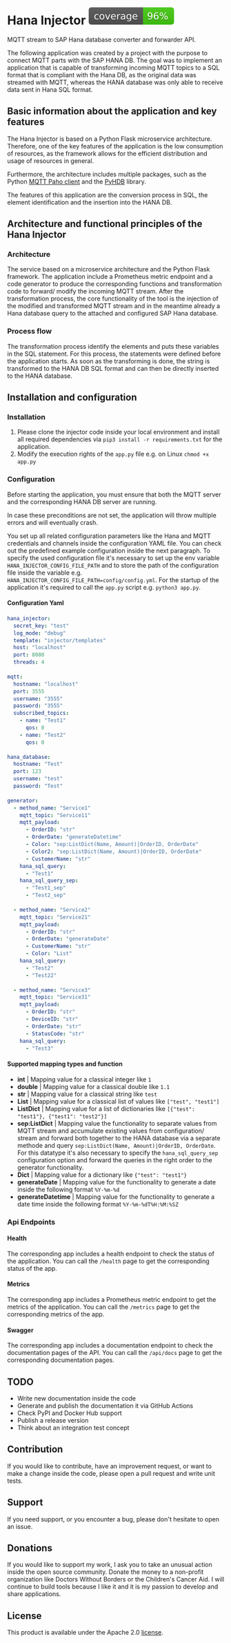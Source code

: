 # Hana Injector ![Coverage report](https://github.com/ZPascal/hana-injector/blob/main/docs/coverage.svg)

MQTT stream to SAP Hana database converter and forwarder API.

The following application was created by a project with the purpose to connect MQTT parts with the SAP HANA DB. The goal was to implement an application that is capable of transforming incoming MQTT topics to a SQL format that is compliant with the Hana DB, as the original data was streamed with MQTT, whereas the HANA database was only able to receive data sent in Hana SQL format.

## Basic information about the application and key features
The Hana Injector is based on a Python Flask microservice architecture. Therefore, one of the key features of the application is the low consumption of resources, as the framework allows for the efficient distribution and usage of resources in general.

Furthermore, the architecture includes multiple packages, such as the Python [MQTT Paho client](https://pypi.org/project/paho-mqtt/#description) and the [PyHDB](https://pypi.org/project/pyhdb/#description) library.

The features of this application are the conversion process in SQL, the element identification and the insertion into the HANA DB.

## Architecture and functional principles of the Hana Injector
### Architecture
The service based on a microservice architecture and the Python Flask framework. The application include a Prometheus metric endpoint and a code generator to produce the corresponding functions and transformation code to forward/ modify the incoming MQTT stream. 
After the transformation process, the core functionality of the tool is the injection of the modified and transformed MQTT stream and in the meantime already a Hana database query to the attached and configured SAP Hana database.

### Process flow
The transformation process identify the elements and puts these variables in the SQL statement. For this process, the statements were defined before the application starts.  As soon as the transforming is done, the string is transformed to the HANA DB SQL format and can then be directly inserted to the HANA database.

## Installation and configuration
### Installation
1. Please clone the injector code inside your local environment and install all required dependencies via `pip3 install -r requirements.txt` for the application.
2. Modify the execution rights of the `app.py` file e.g. on Linux `chmod +x app.py`

### Configuration
Before starting the application, you must ensure that both the MQTT server and the corresponding HANA DB server are running.

In case these preconditions are not set, the application will throw multiple errors and will eventually crash.

You set up all related configuration parameters like the Hana and MQTT credentials and channels inside the configuration YAML file. You can check out the predefined example configuration inside the next paragraph. To specify the used configuration file it's necessary to set up the env variable `HANA_INJECTOR_CONFIG_FILE_PATH` and to store the path of the configuration file inside the variable e.g. `HANA_INJECTOR_CONFIG_FILE_PATH=config/config.yml`.
For the startup of the application it's required to call the `app.py` script e.g. `python3 app.py`.

#### Configuration Yaml

```yaml
hana_injector:
  secret_key: "test"
  log_mode: "debug"
  template: "injector/templates"
  host: "localhost"
  port: 8080
  threads: 4

mqtt:
  hostname: "localhost"
  port: 3555
  username: "3555"
  password: "3555"
  subscribed_topics:
    - name: "Test1"
      qos: 0
    - name: "Test2"
      qos: 0

hana_database:
  hostname: "Test"
  port: 123
  username: "test"
  password: "Test"

generator:
  - method_name: "Service1"
    mqtt_topic: "Service11"
    mqtt_payload:
      - OrderID: "str"
      - OrderDate: "generateDatetime"
      - Color: "sep:ListDict(Name, Amount)|OrderID, OrderDate"
      - Color2: "sep:ListDict(Name, Amount)|OrderID, OrderDate"
      - CustomerName: "str"
    hana_sql_query:
      - "Test1"
    hana_sql_query_sep:
      - "Test1_sep"
      - "Test2_sep"

  - method_name: "Service2"
    mqtt_topic: "Service21"
    mqtt_payload:
      - OrderID: "str"
      - OrderDate: "generateDate"
      - CustomerName: "str"
      - Color: "List"
    hana_sql_query:
      - "Test2"
      - "Test22"

  - method_name: "Service3"
    mqtt_topic: "Service31"
    mqtt_payload:
      - OrderID: "str"
      - DeviceID: "str"
      - OrderDate: "str"
      - StatusCode: "str"
    hana_sql_query:
      - "Test3"
```

#### Supported mapping types and function
- **int** | Mapping value for a classical integer like `1`
- **double**  | Mapping value for a classical double like `1.1`
- **str**  | Mapping value for a classical string like `test`
- **List**  | Mapping value for a classical list of values like `["test", "test1"]`
- **ListDict** | Mapping value for a list of dictionaries like `[{"test": "test1"}, {"test1": "test2"}]`
- **sep:ListDict** | Mapping value the functionality to separate values from MQTT stream and accumulate existing values from configuration/ stream and forward both together to the HANA database via a separate methode and query `sep:ListDict(Name, Amount)|OrderID, OrderDate`. For this datatype it's also necessary to specify the `hana_sql_query_sep` configuration option and forward the queries in the right order to the generator functionality.
- **Dict** | Mapping value for a dictionary like `{"test": "test1"}`
- **generateDate** | Mapping value for the functionality to generate a date inside the following format `%Y-%m-%d`
- **generateDatetime** | Mapping value for the functionality to generate a date time inside the following format `%Y-%m-%dT%H:%M:%SZ`

### Api Endpoints
#### Health

The corresponding app includes a health endpoint to check the status of the application. You can call the `/health` page to get the corresponding status of the app.

#### Metrics

The corresponding app includes a Prometheus metric endpoint to get the metrics of the application. You can call the `/metrics` page to get the corresponding metrics of the app.

#### Swagger

The corresponding app includes a documentation endpoint to check the documentation pages of the API. You can call the `/api/docs` page to get the corresponding documentation pages.

## TODO

- Write new documentation inside the code
- Generate and publish the documentation it via GitHub Actions
- Check PyPI and Docker Hub support
- Publish a release version
- Think about an integration test concept

## Contribution

If you would like to contribute, have an improvement request, or want to make a change inside the code, please open a pull request and write unit tests.

## Support

If you need support, or you encounter a bug, please don't hesitate to open an issue.

## Donations

If you would like to support my work, I ask you to take an unusual action inside the open source community. Donate the money to a non-profit organization like Doctors Without Borders or the Children's Cancer Aid. I will continue to build tools because I like it and it is my passion to develop and share applications.

## License

This product is available under the Apache 2.0 [license](LICENSE).

